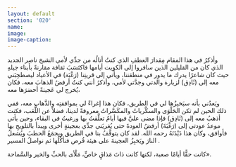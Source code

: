```yaml
---
layout: default
section: '020'
name:
image:
image-caption:
---
```


وأذكرُ في هذا المقام مِقدارَ العطفِ الذي كنتُ أنالُه من جدِّي لأمي الشيخ ناصر الجديد الذي كان من القليلين الذين سافروا إلى الكويت أيامها فاكتَسَبَ ثقافة مقارنةً بأبناء جيلهِ حيث كان شاعرًا يدرك ما يدور في منطقتنا، ويأتي إلى قريتِنا (رَغْبَة) في الأعياد ليصطحِبَني معه إلى (ثَادِق) لزيارة والدتي وجدَّتي لأمي، وأذكرُ أنني كنتُ أرفضُ الذهابَ معه، فكان يُخرج لي عَجينةً أحضرَها معه،  

ويَعدُني بأنه سيَخبِزُها لي في الطريق، فكان هذا إغراءً لي بموافقتِه والذَّهابِ معه، ففي ذلك الحين لم تكن الحَلْوَى والسكَّرياتُ والمكَسَّراتُ معروفةً لدينا، فضلاً عن اللُّعَب، فكنت أذهبُ معه إلى (ثَادِق) فإذا مضى عليَّ فيها أيامٌ تعلَّقتُ بها ورغبتُ في البقاء، وحين يأتي موعدُ عودتي إلى (رَغْبَةَ) أرفضُ العودةَ حتى يُغريَني جدِّي بعجينةٍ أخرى ويبدأ بالتلويحِ بها فأوافق، وكان هذا دَيْدَنَهُ رحمه الله. لقد كان يتوقَّفُ بنا في الطريق ويجمَعُ الحطبَ ويُشعلُ النارَ ويَخبِزُ العجينةَ على هيئة قُرص فنأكُلُها ثم نواصلُ المسير .

كانت حقًّا أيامًا صعبة، لكنها كانت ذاتَ مَذاقٍ خاصٍّ، مَلْأى بالحبِّ والخير والسَّماحة».
